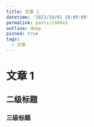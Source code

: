 ```yaml
---
title: 文章 1
datetime: '2023/10/01 10:00:00'
permalink: posts/cd49a3
outline: deep
pinned: true
tags:
  - 文章
---
```


# 文章 1

## 二级标题

### 三级标题
